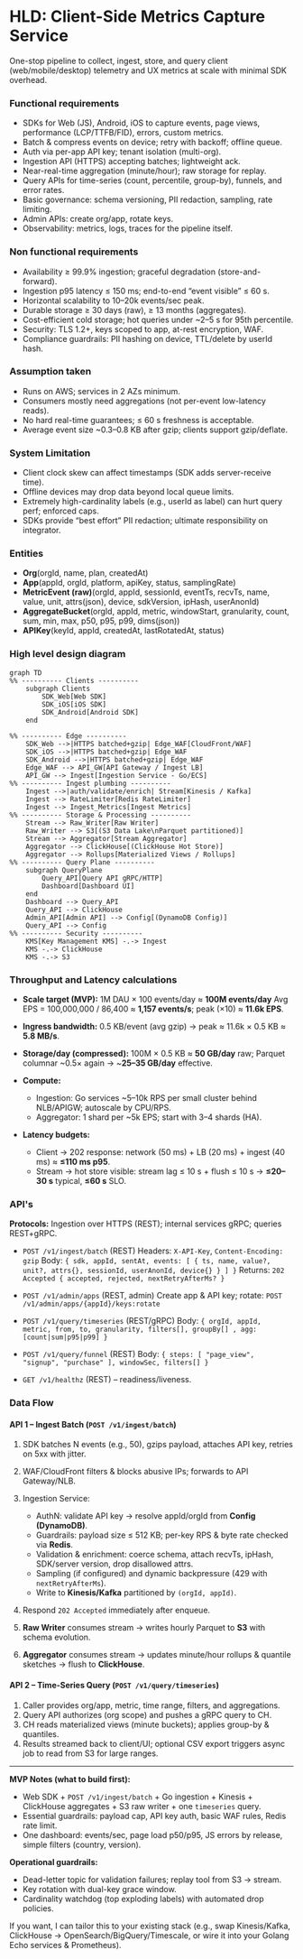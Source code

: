 # HLD: Client-Side Metrics Capture Service

One-stop pipeline to collect, ingest, store, and query client (web/mobile/desktop) telemetry and UX metrics at scale
with minimal SDK overhead.

### Functional requirements

* SDKs for Web (JS), Android, iOS to capture events, page views, performance (LCP/TTFB/FID), errors, custom metrics.
* Batch & compress events on device; retry with backoff; offline queue.
* Auth via per-app API key; tenant isolation (multi-org).
* Ingestion API (HTTPS) accepting batches; lightweight ack.
* Near-real-time aggregation (minute/hour); raw storage for replay.
* Query APIs for time-series (count, percentile, group-by), funnels, and error rates.
* Basic governance: schema versioning, PII redaction, sampling, rate limiting.
* Admin APIs: create org/app, rotate keys.
* Observability: metrics, logs, traces for the pipeline itself.

### Non functional requirements

* Availability ≥ 99.9% ingestion; graceful degradation (store-and-forward).
* Ingestion p95 latency ≤ 150 ms; end-to-end “event visible” ≤ 60 s.
* Horizontal scalability to 10–20k events/sec peak.
* Durable storage ≥ 30 days (raw), ≥ 13 months (aggregates).
* Cost-efficient cold storage; hot queries under \~2–5 s for 95th percentile.
* Security: TLS 1.2+, keys scoped to app, at-rest encryption, WAF.
* Compliance guardrails: PII hashing on device, TTL/delete by userId hash.

### Assumption taken

* Runs on AWS; services in 2 AZs minimum.
* Consumers mostly need aggregations (not per-event low-latency reads).
* No hard real-time guarantees; ≤ 60 s freshness is acceptable.
* Average event size \~0.3–0.8 KB after gzip; clients support gzip/deflate.

### System Limitation

* Client clock skew can affect timestamps (SDK adds server-receive time).
* Offline devices may drop data beyond local queue limits.
* Extremely high-cardinality labels (e.g., userId as label) can hurt query perf; enforced caps.
* SDKs provide “best effort” PII redaction; ultimate responsibility on integrator.

### Entities

* **Org**(orgId, name, plan, createdAt)
* **App**(appId, orgId, platform, apiKey, status, samplingRate)
* **MetricEvent (raw)**(orgId, appId, sessionId, eventTs, recvTs, name, value, unit, attrs(json), device, sdkVersion,
  ipHash, userAnonId)
* **AggregateBucket**(orgId, appId, metric, windowStart, granularity, count, sum, min, max, p50, p95, p99, dims(json))
* **APIKey**(keyId, appId, createdAt, lastRotatedAt, status)

### High level design diagram

```mermaid
graph TD
%% ---------- Clients ----------
    subgraph Clients
        SDK_Web[Web SDK]
        SDK_iOS[iOS SDK]
        SDK_Android[Android SDK]
    end

%% ---------- Edge ----------
    SDK_Web -->|HTTPS batched+gzip| Edge_WAF[CloudFront/WAF]
    SDK_iOS -->|HTTPS batched+gzip| Edge_WAF
    SDK_Android -->|HTTPS batched+gzip| Edge_WAF
    Edge_WAF --> API_GW[API Gateway / Ingest LB]
    API_GW --> Ingest[Ingestion Service - Go/ECS]
%% ---------- Ingest plumbing ----------
    Ingest -->|auth/validate/enrich| Stream[Kinesis / Kafka]
    Ingest --> RateLimiter[Redis RateLimiter]
    Ingest --> Ingest_Metrics[Ingest Metrics]
%% ---------- Storage & Processing ----------
    Stream --> Raw_Writer[Raw Writer]
    Raw_Writer --> S3[(S3 Data Lake\nParquet partitioned)]
    Stream --> Aggregator[Stream Aggregator]
    Aggregator --> ClickHouse[(ClickHouse Hot Store)]
    Aggregator --> Rollups[Materialized Views / Rollups]
%% ---------- Query Plane ----------
    subgraph QueryPlane
        Query_API[Query API gRPC/HTTP]
        Dashboard[Dashboard UI]
    end
    Dashboard --> Query_API
    Query_API --> ClickHouse
    Admin_API[Admin API] --> Config[(DynamoDB Config)]
    Query_API --> Config
%% ---------- Security ----------
    KMS[Key Management KMS] -.-> Ingest
    KMS -.-> ClickHouse
    KMS -.-> S3
```

### Throughput and Latency calculations

* **Scale target (MVP):** 1M DAU × 100 events/day ≈ **100M events/day**
  Avg EPS = 100,000,000 / 86,400 ≈ **1,157 events/s**; peak (×10) ≈ **11.6k EPS**.
* **Ingress bandwidth:** 0.5 KB/event (avg gzip) → peak ≈ 11.6k × 0.5 KB ≈ **5.8 MB/s**.
* **Storage/day (compressed):** 100M × 0.5 KB ≈ **50 GB/day** raw; Parquet columnar \~0.5× again → \~**25–35 GB/day**
  effective.
* **Compute:**

    * Ingestion: Go services \~5–10k RPS per small cluster behind NLB/APIGW; autoscale by CPU/RPS.
    * Aggregator: 1 shard per \~5k EPS; start with 3–4 shards (HA).
* **Latency budgets:**

    * Client → 202 response: network (50 ms) + LB (20 ms) + ingest (40 ms) ≈ **≤110 ms p95**.
    * Stream → hot store visible: stream lag ≤ 10 s + flush ≤ 10 s → **≤20–30 s** typical, **≤60 s** SLO.

### API's

**Protocols:** Ingestion over HTTPS (REST); internal services gRPC; queries REST+gRPC.

* `POST /v1/ingest/batch` (REST)
  Headers: `X-API-Key`, `Content-Encoding: gzip`
  Body: `{ sdk, appId, sentAt, events: [ { ts, name, value?, unit?, attrs{}, sessionId, userAnonId, device{} } ] }`
  Returns: `202 Accepted { accepted, rejected, nextRetryAfterMs? }`

* `POST /v1/admin/apps` (REST, admin)
  Create app & API key; rotate: `POST /v1/admin/apps/{appId}/keys:rotate`

* `POST /v1/query/timeseries` (REST/gRPC)
  Body: `{ orgId, appId, metric, from, to, granularity, filters[], groupBy[] , agg: [count|sum|p95|p99] }`

* `POST /v1/query/funnel` (REST)
  Body: `{ steps: [ "page_view", "signup", "purchase" ], windowSec, filters[] }`

* `GET /v1/healthz` (REST) – readiness/liveness.

### Data Flow

#### API 1 – Ingest Batch (`POST /v1/ingest/batch`)

1. SDK batches N events (e.g., 50), gzips payload, attaches API key, retries on 5xx with jitter.
2. WAF/CloudFront filters & blocks abusive IPs; forwards to API Gateway/NLB.
3. Ingestion Service:

    * AuthN: validate API key → resolve appId/orgId from **Config (DynamoDB)**.
    * Guardrails: payload size ≤ 512 KB; per-key RPS & byte rate checked via **Redis**.
    * Validation & enrichment: coerce schema, attach recvTs, ipHash, SDK/server version, drop disallowed attrs.
    * Sampling (if configured) and dynamic backpressure (429 with `nextRetryAfterMs`).
    * Write to **Kinesis/Kafka** partitioned by `(orgId, appId)`.
4. Respond `202 Accepted` immediately after enqueue.
5. **Raw Writer** consumes stream → writes hourly Parquet to **S3** with schema evolution.
6. **Aggregator** consumes stream → updates minute/hour rollups & quantile sketches → flush to **ClickHouse**.

#### API 2 – Time-Series Query (`POST /v1/query/timeseries`)

1. Caller provides org/app, metric, time range, filters, and aggregations.
2. Query API authorizes (org scope) and pushes a gRPC query to CH.
3. CH reads materialized views (minute buckets); applies group-by & quantiles.
4. Results streamed back to client/UI; optional CSV export triggers async job to read from S3 for large ranges.

---

**MVP Notes (what to build first):**

* Web SDK + `POST /v1/ingest/batch` + Go ingestion + Kinesis + ClickHouse aggregates + S3 raw writer + one `timeseries`
  query.
* Essential guardrails: payload cap, API key auth, basic WAF rules, Redis rate limit.
* One dashboard: events/sec, page load p50/p95, JS errors by release, simple filters (country, version).

**Operational guardrails:**

* Dead-letter topic for validation failures; replay tool from S3 → stream.
* Key rotation with dual-key grace window.
* Cardinality watchdog (top exploding labels) with automated drop policies.

If you want, I can tailor this to your existing stack (e.g., swap Kinesis/Kafka, ClickHouse →
OpenSearch/BigQuery/Timescale, or wire it into your Golang Echo services & Prometheus).
